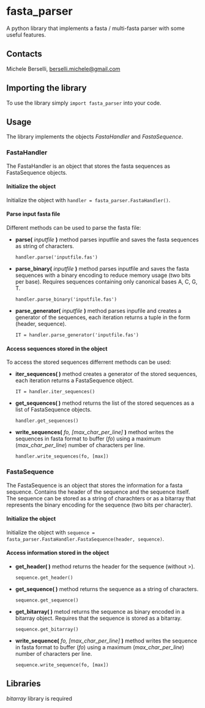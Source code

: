 # fasta_parser
A python library that implements a fasta / multi-fasta parser with some useful features.

## **Contacts**
Michele Berselli, <berselli.michele@gmail.com>

## **Importing the library**
To use the library simply `import fasta_parser` into your code.

## **Usage**
The library implements the objects *FastaHandler* and *FastaSequence*.

### **FastaHandler**
The FastaHandler is an object that stores the fasta sequences as FastaSequence objects. 

#### Initialize the object
Initialize the object with `handler = fasta_parser.FastaHandler()`.

#### Parse input fasta file
Different methods can be used to parse the fasta file:

 - **parse(** *inputfile* **)** method parses inputfile and saves the fasta sequences as string of characters. 
  
	`handler.parse('inputfile.fas')`
 
 - **parse_binary(** *inputfile* **)** method parses inputfile and saves the fasta sequences with a binary encoding to reduce memory usage (two bits per base). Requires sequences containing only canonical bases A, C, G, T.
  
	`handler.parse_binary('inputfile.fas')`
 
 - **parse_generator(** *inputfile* **)** method parses inpufile and creates a generator of the sequences, each iteration returns a tuple in the form (header, sequence).
  
	`IT = handler.parse_generator('inputfile.fas')`

#### Access sequences stored in the object
To access the stored sequences differrent methods can be used:

 - **iter_sequences( )** method creates a generator of the stored sequences, each iteration returns a FastaSequence object.
	
	`IT = handler.iter_sequences()`

 - **get_sequences( )** method returns the list of the stored sequences as a list of FastaSequence objects.
	
	`handler.get_sequences()`

 - **write_sequences(** *fo, [max_char_per_line]* **)** method writes the sequences in fasta format to buffer (*fo*) using a maximum (*max_char_per_line*) number of characters per line.

	`handler.write_sequences(fo, [max])`

### **FastaSequence**
The FastaSequence is an object that stores the information for a fasta sequence. Contains the header of the sequence and the sequence itself. The sequence can be stored as a string of charachters or as a bitarray that represents the binary encoding for the sequence (two bits per character).

#### Initialize the object
Initialize the object with `sequence = fasta_parser.FastaHandler.FastaSequence(header, sequence)`.

#### Access information stored in the object

 - **get_header( )** method returns the header for the sequence (without >).
	
	`sequence.get_header()`

 - **get_sequence( )** method returns the sequence as a string of characters.

	`sequence.get_sequence()`

 - **get_bitarray( )** metod returns the sequence as binary encoded in a bitarray object. Requires that the sequence is stored as a bitarray.

	`sequence.get_bitarray()`

 - **write_sequence(** *fo, [max_char_per_line]* **)** method writes the sequence in fasta format to buffer (*fo*) using a maximum (*max_char_per_line*) number of characters per line.

	`sequence.write_sequence(fo, [max])`

## **Libraries** 
*bitarray* library is required

